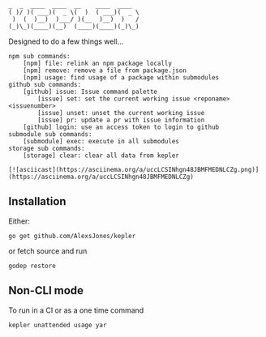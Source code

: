```
_  _  ____  ____  __    ____  ____
( )/ )( ___)(  _ \(  )  ( ___)(  _ \
 )  (  )__)  )___/ )(__  )__)  )   /
(_)\_)(____)(__)  (____)(____)(_)\_)
```

Designed to do a few things well...

```
npm sub commands:
	[npm] file: relink an npm package locally
	[npm] remove: remove a file from package.json
	[npm] usage: find usage of a package within submodules
github sub commands:
	[github] issue: Issue command palette
		[issue] set: set the current working issue <reponame> <issuenumber>
		[issue] unset: unset the current working issue
		[issue] pr: update a pr with issue information
	[github] login: use an access token to login to github
submodule sub commands:
	[submodule] exec: execute in all submodules
storage sub commands:
	[storage] clear: clear all data from kepler

[![asciicast](https://asciinema.org/a/uccLCSINhgn48JBMFMEDNLCZg.png)](https://asciinema.org/a/uccLCSINhgn48JBMFMEDNLCZg)

```
## Installation

Either:

```
go get github.com/AlexsJones/kepler
```

or fetch source and run
```
godep restore
```

## Non-CLI mode

To run in a CI or as a one time command

```
kepler unattended usage yar
```
